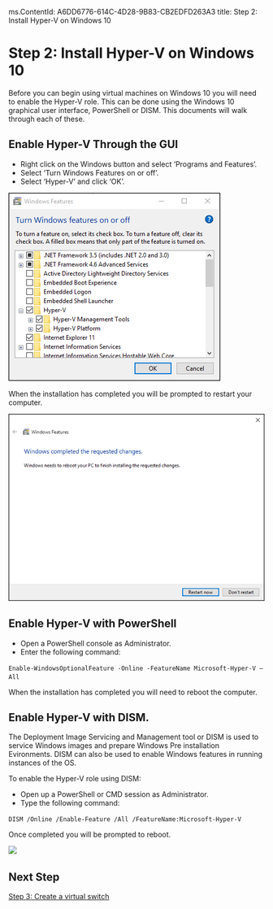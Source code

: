 ms.ContentId: A6DD6776-614C-4D28-9B83-CB2EDFD263A3
title: Step 2: Install Hyper-V on Windows 10

# Step 2: Install Hyper-V on Windows 10

Before you can begin using virtual machines on Windows 10 you will need to enable the Hyper-V role. This can be done using the Windows 10 graphical user interface, PowerShell or DISM. This documents will walk through each of these.

## Enable Hyper-V Through the GUI

- Right click on the Windows button and select ‘Programs and Features’.
- Select ‘Turn Windows Features on or off’.
- Select ‘Hyper-V’ and click ‘OK’.

![](media/enable_role_upd.png)

When the installation has completed you will be prompted to restart your computer.

![](media/restart_upd.png)

## Enable Hyper-V with PowerShell

- Open a PowerShell console as Administrator.
- Enter the following command:

```Enable-WindowsOptionalFeature -Online -FeatureName Microsoft-Hyper-V –All```

When the installation has completed you will need to reboot the computer.

## Enable Hyper-V with DISM.

The Deployment Image Servicing and Management tool or DISM is used to service Windows images and prepare Windows Pre installation Evironments. DISM can also be used to enable Windows features in running instances of the OS.

To enable the Hyper-V role using DISM:

- Open up a PowerShell or CMD session as Administrator.
- Type the following command:

```DISM /Online /Enable-Feature /All /FeatureName:Microsoft-Hyper-V```

Once completed you will be prompted to reboot.

![](media/dism_upd.png)


## Next Step 
[Step 3: Create a virtual switch](walkthrough_virtual_switch.md) 